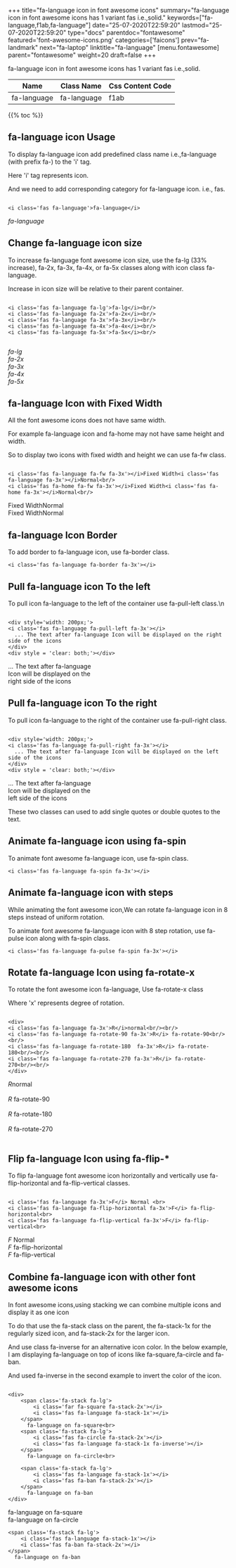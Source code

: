 +++
title="fa-language icon in font awesome icons"
summary="fa-language icon in font awesome icons has 1 variant fas i.e.,solid."
keywords=["fa-language,f1ab,fa-language"]
date="25-07-2020T22:59:20"
lastmod="25-07-2020T22:59:20"
type="docs"
parentdoc="fontawesome"
featured='font-awesome-icons.png'
categories=['faicons']
prev="fa-landmark"
next="fa-laptop"
linktitle="fa-language"
[menu.fontawesome]
parent="fontawesome"
weight=20
draft=false
+++


fa-language icon in font awesome icons has 1 variant fas i.e.,solid.

<div class='table-responsive'><table class='table'><thead><tr><th>Name</th><th>Class Name</th><th>Css Content Code</th></tr></thead><tbody><tr><td>fa-language</td><td>fa-language</td><td>f1ab</td></tr></tbody></table></div>


{{% toc %}}


## fa-language icon Usage

To display fa-language icon add predefined class name i.e.,fa-language (with prefix fa-) to the 'i' tag.

Here 'i' tag represents icon.

And we need to add corresponding category for fa-language icon. i.e., fas.


```

<i class='fas fa-language'>fa-language</i>
```

<i class='fas fa-language'>fa-language</i>




## Change fa-language icon size
To increase fa-language font awesome icon size, use the fa-lg (33% increase), fa-2x, fa-3x, fa-4x, or fa-5x classes along with icon class fa-language.

Increase in icon size will be relative to their parent container. 

```

<i class='fas fa-language fa-lg'>fa-lg</i><br/>
<i class='fas fa-language fa-2x'>fa-2x</i><br/>
<i class='fas fa-language fa-3x'>fa-3x</i><br/>
<i class='fas fa-language fa-4x'>fa-4x</i><br/>
<i class='fas fa-language fa-5x'>fa-5x</i><br/>
            
```

<i class='fas fa-language fa-lg'>fa-lg</i><br/>
<i class='fas fa-language fa-2x'>fa-2x</i><br/>
<i class='fas fa-language fa-3x'>fa-3x</i><br/>
<i class='fas fa-language fa-4x'>fa-4x</i><br/>
<i class='fas fa-language fa-5x'>fa-5x</i><br/>
            



## fa-language Icon with Fixed Width 

All the font awesome icons does not have same width.

For example fa-language icon and fa-home may not have same height and width.

So to display two icons with fixed width and height we can use fa-fw class.


```

<i class='fas fa-language fa-fw fa-3x'></i>Fixed Width<i class='fas fa-language fa-3x'></i>Normal<br/>
<i class='fas fa-home fa-fw fa-3x'></i>Fixed Width<i class='fas fa-home fa-3x'></i>Normal<br/>
```

<i class='fas fa-language fa-fw fa-3x'></i>Fixed Width<i class='fas fa-language fa-3x'></i>Normal<br/>
<i class='fas fa-home fa-fw fa-3x'></i>Fixed Width<i class='fas fa-home fa-3x'></i>Normal<br/>



## fa-language Icon Border 

To add border to fa-language icon, use fa-border class.


```
<i class='fas fa-language fa-border fa-3x'></i>

```
<i class='fas fa-language fa-border fa-3x'></i>





## Pull fa-language icon To the left

To pull icon fa-language to the left of the container use fa-pull-left class.\n

```

<div style='width: 200px;'>
<i class='fas fa-language fa-pull-left fa-3x'></i>
  ... The text after fa-language Icon will be displayed on the right side of the icons
</div>
<div style = 'clear: both;'></div>
```

<div style='width: 200px;'>
<i class='fas fa-language fa-pull-left fa-3x'></i>
  ... The text after fa-language Icon will be displayed on the right side of the icons
</div>
<div style = 'clear: both;'></div>




## Pull fa-language icon To the right
To pull icon fa-language to the right of the container use fa-pull-right class.

```

<div style='width: 200px;'>
<i class='fas fa-language fa-pull-right fa-3x'></i>
  ... The text after fa-language Icon will be displayed on the left side of the icons
</div>
<div style = 'clear: both;'></div>
```

<div style='width: 200px;'>
<i class='fas fa-language fa-pull-right fa-3x'></i>
  ... The text after fa-language Icon will be displayed on the left side of the icons
</div>
<div style = 'clear: both;'></div>

These two classes can used to add single quotes or double quotes to the text.


## Animate fa-language icon using fa-spin
To animate font awesome fa-language icon, use fa-spin class.

```
<i class='fas fa-language fa-spin fa-3x'></i>
```
<i class='fas fa-language fa-spin fa-3x'></i>




## Animate fa-language icon with steps
While animating the font awesome icon,We can rotate fa-language icon in 8 steps instead of uniform rotation.

To animate font awesome fa-language icon with 8 step rotation, use fa-pulse icon along with fa-spin class.


```
<i class='fas fa-language fa-pulse fa-spin fa-3x'></i>

```
<i class='fas fa-language fa-pulse fa-spin fa-3x'></i>





## Rotate fa-language Icon using fa-rotate-x
To rotate the font awesome icon fa-language, Use fa-rotate-x class

Where 'x' represents degree of rotation.


```

<div>
<i class='fas fa-language fa-3x'>R</i>normal<br/><br/>
<i class='fas fa-language fa-rotate-90 fa-3x'>R</i> fa-rotate-90<br/><br/> 
<i class='fas fa-language fa-rotate-180  fa-3x'>R</i> fa-rotate-180<br/><br/> 
<i class='fas fa-language fa-rotate-270 fa-3x'>R</i> fa-rotate-270<br/><br/>
</div>
```

<div>
<i class='fas fa-language fa-3x'>R</i>normal<br/><br/>
<i class='fas fa-language fa-rotate-90 fa-3x'>R</i> fa-rotate-90<br/><br/> 
<i class='fas fa-language fa-rotate-180  fa-3x'>R</i> fa-rotate-180<br/><br/> 
<i class='fas fa-language fa-rotate-270 fa-3x'>R</i> fa-rotate-270<br/><br/>
</div>




## Flip fa-language Icon using fa-flip-*
To flip fa-language font awesome icon horizontally and vertically use fa-flip-horizontal and fa-flip-vertical classes. 

```

<i class='fas fa-language fa-3x'>F</i> Normal <br>
<i class='fas fa-language fa-flip-horizontal fa-3x'>F</i> fa-flip-horizontal<br>
<i class='fas fa-language fa-flip-vertical fa-3x'>F</i> fa-flip-vertical<br>
```

<i class='fas fa-language fa-3x'>F</i> Normal <br>
<i class='fas fa-language fa-flip-horizontal fa-3x'>F</i> fa-flip-horizontal<br>
<i class='fas fa-language fa-flip-vertical fa-3x'>F</i> fa-flip-vertical<br>




## Combine fa-language icon with other font awesome icons
In font awesome icons,using stacking we can combine multiple icons and display it as one icon 

To do that use the fa-stack class on the parent, the fa-stack-1x for the regularly sized icon, and fa-stack-2x for the larger icon.

And use class fa-inverse for an alternative icon color. 
In the below example, I am displaying fa-language on top of icons like fa-square,fa-circle and fa-ban.

And used fa-inverse in the second example to invert the color of the icon.

```

<div>
    <span class='fa-stack fa-lg'>
        <i class='far fa-square fa-stack-2x'></i>
        <i class='fas fa-language fa-stack-1x'></i>
    </span>
      fa-language on fa-square<br>
    <span class='fa-stack fa-lg'>
        <i class='fas fa-circle fa-stack-2x'></i>
        <i class='fas fa-language fa-stack-1x fa-inverse'></i>
    </span>
      fa-language on fa-circle<br>

    <span class='fa-stack fa-lg'>
        <i class='fas fa-language fa-stack-1x'></i>
        <i class='fas fa-ban fa-stack-2x'></i>
    </span>
      fa-language on fa-ban
</div>
```

<div>
    <span class='fa-stack fa-lg'>
        <i class='far fa-square fa-stack-2x'></i>
        <i class='fas fa-language fa-stack-1x'></i>
    </span>
      fa-language on fa-square<br>
    <span class='fa-stack fa-lg'>
        <i class='fas fa-circle fa-stack-2x'></i>
        <i class='fas fa-language fa-stack-1x fa-inverse'></i>
    </span>
      fa-language on fa-circle<br>

    <span class='fa-stack fa-lg'>
        <i class='fas fa-language fa-stack-1x'></i>
        <i class='fas fa-ban fa-stack-2x'></i>
    </span>
      fa-language on fa-ban
</div>






